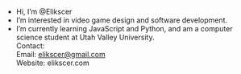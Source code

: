 <!---
Elikscer/Elikscer is a ✨ special ✨ repository because its `README.md` (this file) appears on your GitHub profile.
You can click the Preview link to take a look at your changes.
--->
- Hi, I’m @Elikscer
- I’m interested in video game design and software development.
- I’m currently learning JavaScript and Python, and am a computer science student at Utah Valley University.
</br>Contact:</br>
  Email: elikscer@gmail.com </br>
  Website: elikscer.com </br>
